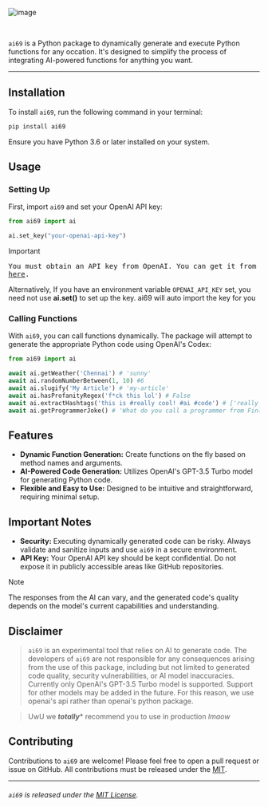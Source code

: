 ![image](https://github.com/sr2echa/ai69/assets/65058816/c4ad6cac-319e-4896-b904-775de720dcea)

<br>

`ai69` is a Python package to dynamically generate and execute Python functions for any occation. It's designed to simplify the process of integrating AI-powered functions for anything you want.

---

## Installation

To install `ai69`, run the following command in your terminal:

```bash
pip install ai69
```

Ensure you have Python 3.6 or later installed on your system.


## Usage

### Setting Up

First, import `ai69` and set your OpenAI API key:

```python
from ai69 import ai

ai.set_key("your-openai-api-key")
```

> [!IMPORTANT]
> <samp> You must obtain an API key from OpenAI. You can get it from [here](https://platform.openai.com/api-keys). </samp>

Alternatively, If you have an environment variable `OPENAI_API_KEY` set, you need not use **ai.set()** to set up the key. ai69 will auto import the key for you 


### Calling Functions

With `ai69`, you can call functions dynamically. The package will attempt to generate the appropriate Python code using OpenAI's Codex:

```python
from ai69 import ai

await ai.getWeather('Chennai') # 'sunny'
await ai.randomNumberBetween(1, 10) #6
await ai.slugify('My Article') # 'my-article'
await ai.hasProfanityRegex('f*ck this lol') # False
await ai.extractHashtags('this is #really cool! #ai #code') # ['really', 'ai', 'code']
await ai.getProgrammerJoke() # 'What do you call a programmer from Finland? Nerdic.'

```



## Features

- **Dynamic Function Generation:** Create functions on the fly based on method names and arguments.
- **AI-Powered Code Generation:** Utilizes OpenAI's GPT-3.5 Turbo model for generating Python code.
- **Flexible and Easy to Use:** Designed to be intuitive and straightforward, requiring minimal setup.




## Important Notes

- **Security:** Executing dynamically generated code can be risky. Always validate and sanitize inputs and use `ai69` in a secure environment.
- **API Key:** Your OpenAI API key should be kept confidential. Do not expose it in publicly accessible areas like GitHub repositories.

>[!NOTE]
> The responses from the AI can vary, and the generated code's quality depends on the model's current capabilities and understanding.




## Disclaimer

> `ai69` is an experimental tool that relies on AI to generate code. The developers of `ai69` are not responsible for any consequences arising from the use of this package, including but not limited to generated code quality, security vulnerabilities, or AI model inaccuracies.<br>
> Currently only OpenAI's GPT-3.5 Turbo model is supported. Support for other models may be added in the future. For this reason, we use openai's api rather than openai's python package.

>UwU we ***totally**** recommend you to use in production *lmaow*




## Contributing

Contributions to `ai69` are welcome! Please feel free to open a pull request or issue on GitHub. All contributions must be released under the [MIT](LICENSE).

---

###### `ai69` is released under the [MIT License](LICENSE).
